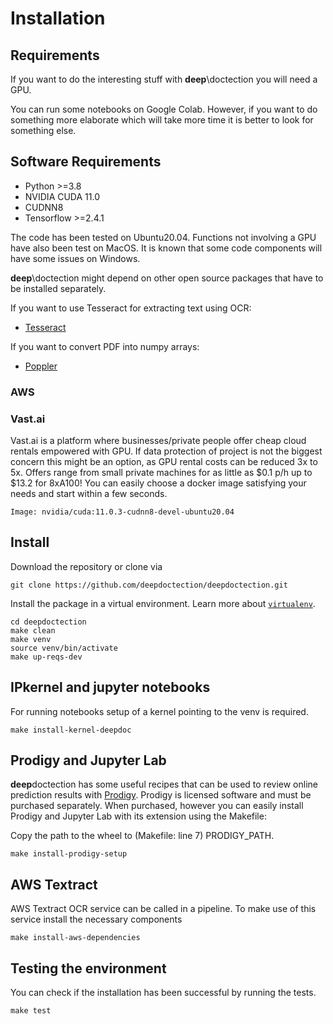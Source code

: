 # Installation


## Requirements

If you want to do the interesting stuff with **deep**\doctection you will need a GPU. 

You can run some notebooks on Google Colab. However, if you want to do something more elaborate which will take 
more time it is better to look for something else.

## Software Requirements

- Python >=3.8
- NVIDIA CUDA 11.0
- CUDNN8
- Tensorflow >=2.4.1

The code has been tested on Ubuntu20.04. Functions not involving a GPU have also been test on MacOS. It is known that 
some code components will have some issues on Windows.

**deep**\doctection might depend on other open source packages that have to be installed separately. 

If you want to use Tesseract for extracting text using OCR:
- [Tesseract](https://github.com/tesseract-ocr/tesseract)

If you want to convert PDF into numpy arrays:
- [Poppler](https://poppler.freedesktop.org/)


### AWS 

### Vast.ai

Vast.ai is a platform where businesses/private people offer cheap cloud rentals empowered with GPU. If 
data protection of project is not the biggest concern this might be an option, as GPU rental costs can be reduced 
3x to 5x. Offers range from small private machines for as little as $0.1 p/h up to $13.2 for 8xA100! You can easily 
choose a docker image satisfying your needs and start within a few seconds. 

```
Image: nvidia/cuda:11.0.3-cudnn8-devel-ubuntu20.04
```

## Install

Download the repository or clone via

```
git clone https://github.com/deepdoctection/deepdoctection.git
```

Install the package in a virtual environment. Learn more about [`virtualenv`](https://docs.python.org/3/tutorial/venv.html). 

```
cd deepdoctection
make clean
make venv
source venv/bin/activate
make up-reqs-dev
```

## IPkernel and jupyter notebooks

For running notebooks setup of a kernel pointing to the venv is required.

```
make install-kernel-deepdoc
```

## Prodigy and Jupyter Lab

**deep**doctection has some useful recipes that can be used to review online prediction results with 
[Prodigy](https://prodi.gy/). Prodigy is licensed software and must be purchased separately. When purchased, however you 
can easily install Prodigy and Jupyter Lab with its extension using the Makefile:

Copy the path to the wheel to (Makefile: line 7) PRODIGY_PATH.

```
make install-prodigy-setup
```

## AWS Textract

AWS Textract OCR service can be called in a pipeline. To make use of this service install the necessary components

```
make install-aws-dependencies
```

## Testing the environment

You can check if the installation has been successful by running the tests.

```
make test
```
